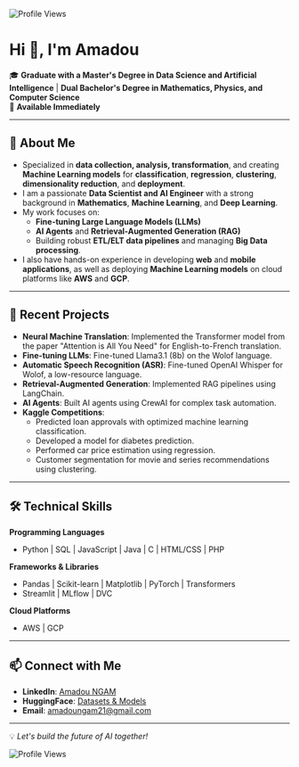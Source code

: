 ![Profile Views](https://komarev.com/ghpvc/?username=amadoungam&color=blue&style=flat)
# Hi 👋, I'm Amadou  

🎓 **Graduate with a Master's Degree in Data Science and Artificial Intelligence** | **Dual Bachelor's Degree in Mathematics, Physics, and Computer Science**    
📍 **Available Immediately**  

---

## 👋 About Me  

- Specialized in **data collection, analysis, transformation**, and creating **Machine Learning models** for **classification**, **regression**, **clustering**, **dimensionality reduction**, and **deployment**.  
- I am a passionate **Data Scientist and AI Engineer** with a strong background in **Mathematics**, **Machine Learning**, and **Deep Learning**.  
- My work focuses on:  
  - **Fine-tuning Large Language Models (LLMs)**  
  - **AI Agents** and **Retrieval-Augmented Generation (RAG)**  
  - Building robust **ETL/ELT data pipelines** and managing **Big Data processing**.  
- I also have hands-on experience in developing **web** and **mobile applications**, as well as deploying **Machine Learning models** on cloud platforms like **AWS** and **GCP**.  

---

## 🚀 Recent Projects  

- **Neural Machine Translation**: Implemented the Transformer model from the paper "Attention is All You Need" for English-to-French translation.  
- **Fine-tuning LLMs**: Fine-tuned Llama3.1 (8b) on the Wolof language.  
- **Automatic Speech Recognition (ASR)**: Fine-tuned OpenAI Whisper for Wolof, a low-resource language.  
- **Retrieval-Augmented Generation**: Implemented RAG pipelines using LangChain.  
- **AI Agents**: Built AI agents using CrewAI for complex task automation.  
- **Kaggle Competitions**:  
  - Predicted loan approvals with optimized machine learning classification.  
  - Developed a model for diabetes prediction.  
  - Performed car price estimation using regression.  
  - Customer segmentation for movie and series recommendations using clustering.  

---

## 🛠️ Technical Skills  

**Programming Languages**  
- Python | SQL | JavaScript | Java | C | HTML/CSS | PHP  

**Frameworks & Libraries**  
- Pandas | Scikit-learn | Matplotlib | PyTorch | Transformers  
- Streamlit | MLflow | DVC  

**Cloud Platforms**  
- AWS | GCP  

---

## 📫 Connect with Me  

- **LinkedIn**: [Amadou NGAM](https://www.linkedin.com/in/amadoungam/)  
- **HuggingFace**: [Datasets & Models](https://huggingface.co/datasets)  
- **Email**: amadoungam21@gmail.com  

---

💡 *Let's build the future of AI together!*  

![Profile Views](https://komarev.com/ghpvc/?username=amadoungam&color=blue&style=flat)
